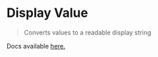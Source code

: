 # Display Value

> Converts values to a readable display string


Docs
available [here.](https://github.com/DarrenPaulWright/display-value/blob/main/docs/README.md)
